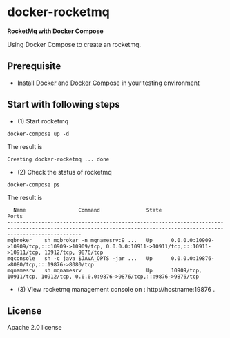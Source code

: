 # docker-rocketmq
**RocketMq with Docker Compose** 

Using Docker Compose to create an rocketmq.

## Prerequisite

+ Install [Docker][1] and [Docker Compose][2] in your testing environment

## Start with following steps

+ (1) Start rocketmq

```
docker-compose up -d
```

The result is 

```
Creating docker-rocketmq ... done 
```

+ (2) Check the status of rocketmq

```
docker-compose ps
```

The result is 

```
  Name                 Command               State                                                        Ports
--------------------------------------------------------------------------------------------------------------------------------------------------------------------
mqbroker    sh mqbroker -n mqnamesrv:9 ...   Up      0.0.0.0:10909->10909/tcp,:::10909->10909/tcp, 0.0.0.0:10911->10911/tcp,:::10911->10911/tcp, 10912/tcp, 9876/tcp
mqconsole   sh -c java $JAVA_OPTS -jar ...   Up      0.0.0.0:19876->8080/tcp,:::19876->8080/tcp
mqnamesrv   sh mqnamesrv                     Up      10909/tcp, 10911/tcp, 10912/tcp, 0.0.0.0:9876->9876/tcp,:::9876->9876/tcp
```

+ (3) View rocketmq management console on : http://hostname:19876 .


[1]: https://www.docker.com
[2]: https://docs.docker.com/compose/

## License

Apache 2.0 license
